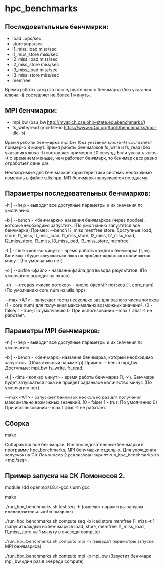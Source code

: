 # hpc_benchmarks

## Последовательные бенчмарки:
* load µops/sec
* store µops/sec
* l1_miss_load miss/sec
* l1_miss_store miss/sec
* l2_miss_load miss/sec
* l2_miss_store miss/sec
* l3_miss_load miss/sec
* l3_miss_store miss/sec
* memfree

Время работы каждого последовательного бенчмарка (без указания ключа -t) составляет не более 1 минуты.

## MPI бенчмарки:
* mpi_bw (osu_bw http://mvapich.cse.ohio-state.edu/benchmarks/)
* fs_write/read (mpi-tile-io https://www.vi4io.org/tools/benchmarks/mpi-tile-io)

Время работы бенчмарка mpi_bw (без указания ключа -t) составляет примерно 8 минут.
Время работы бенчмарков fs_write и fs_read (без указания ключа -t) составляет примерно 20 секунд. Если указать ключ -t с временем меньше, чем работает бенчмарк, то бенчмарк все равно отработает один раз.

Необходимые для бенчмарков характеристики системы необходимо изменить в файле utils.hpp.
MPI бенчмарки запускаются по одному.

## Параметры последовательных бенчмарков:
-h | --help - выводит все доступные параметры и их сначения по умолчанию.

-b | --bench - <бенчмарки> названия бенчмарков (через пробел), которые необходимо запустить. (По умолчанию запустятся все бенчмарки) Пример: --bench l3_miss memfree store. Доступные: load, store, l1_miss, l1_miss_load, l1_miss_store, l2_miss, l2_miss_load, l2_miss_store, l3_miss, l3_miss_load, l3_miss_store, memfree.

-t | --time <кол-во минут> - время работы каждого бенчмарка [1, ∞). Бенчмарк будет запускаться пока не пройдет заданнаое количество минут. (По умолчанию нет)

-o | --outfile <файл> - название файла для вывода результатов. (По умолчанию выводит на экран)

-th | --threads <число потоков> - число OpenMP потоков [1, core_num] (По умолчанию core_num из utils.hpp)

--max <0/1> - запускает тесты несколько раз для разного числа потоков (1 - core_num) для получения максимально возможных значений. (0 - false/ 1 - true; По умолчанию 0) При использовании --max 1 флаг -t не работает.

## Параметры MPI бенчмарков:
-h | --help - выводит все доступные параметры и их сначения по умолчанию.

-b | --bench - <бенчмарк> название бенчмарка, который необходимо запустить. (Обязательный параметр) Пример: --bench mpi_bw. Доступные: mpi_bw, fs_write, fs_read.

-t | --time <кол-во минут> - время работы бенчмарка [1, ∞). Бенчмарк будет запускаться пока не пройдет заданнаое количество минут. (По умолчанию нет)

--max <0/1> - запускает бенчмарк несколько раз для получения максимально возможных значений. (0 - false/ 1 - true; По умолчанию 0) При использовании --max 1 флаг -t не работает.



## Сборка
make

Собираются все бенчмарки. Все последовательные бенчмарки в программе hpc_benchmarks, MPI бенчмарки отдельно.
Для упрощения запусков на СК Ломоносов 2 реализован скрипт run_hpc_benchmarks.sh <queue> <mpi/seq> <papams>.

## Пример запуска на СК Ломоносов 2.
module add openmpi/1.8.4-gcc slurm gcc

make

./run_hpc_benchmarks.sh test seq -h (выведет параметры запуска последовательных бенчмарков)

./run_hpc_benchmarks.sh compute seq -b load store memfree l1_miss -t 1 (запусит каждый из бенчмарков load, store, memfree, l1_miss_load, l1_miss_store на 1 минуту в очереди compute)

./run_hpc_benchmarks.sh compute mpi -h (выведет параметры запуска MPI бенчмарков)

./run_hpc_benchmarks.sh compute mpi -b mpi_bw (Запустит бенчмарк mpi_bw один раз в очереди compute)
